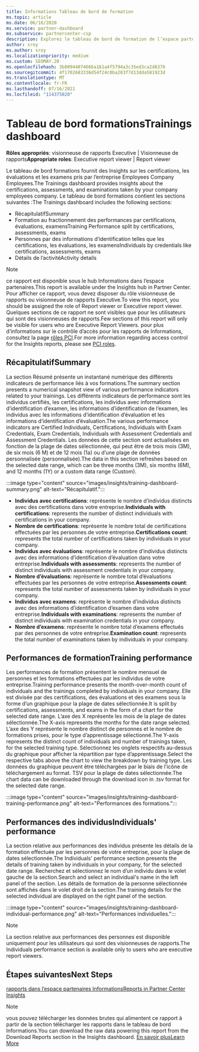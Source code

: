 ```yaml
---
title: Informations Tableau de bord de formation
ms.topic: article
ms.date: 06/16/2020
ms.service: partner-dashboard
ms.subservice: partnercenter-csp
description: Explorez le tableau de bord de formation de l’espace partenaires. la formation est l’un des rapports disponibles dans la zone de Informations de l’espace partenaires (PCI).
author: sroy
ms.author: sroy
ms.localizationpriority: medium
ms.custom: SEOMAY.20
ms.openlocfilehash: 3b80944074666a161a4f5794a3c35ed3ca2d6376
ms.sourcegitcommit: 4f1702683336d54f24c0ba283f7d13dda581923d
ms.translationtype: MT
ms.contentlocale: fr-FR
ms.lasthandoff: 07/16/2021
ms.locfileid: "114375020"
---
```

# <a name="trainings-dashboard"></a><span data-ttu-id="34cbd-104">Tableau de bord formations</span><span class="sxs-lookup"><span data-stu-id="34cbd-104">Trainings dashboard</span></span>

<span data-ttu-id="34cbd-105">**Rôles appropriés**: visionneuse de rapports Executive | Visionneuse de rapports</span><span class="sxs-lookup"><span data-stu-id="34cbd-105">**Appropriate roles**: Executive report viewer | Report viewer</span></span>

<span data-ttu-id="34cbd-106">Le tableau de bord formations fournit des Insights sur les certifications, les évaluations et les examens pris par l’entreprise Employees Company Employees.</span><span class="sxs-lookup"><span data-stu-id="34cbd-106">The Trainings dashboard provides insights about the certifications, assessments, and examinations taken by your company employees company.</span></span> <span data-ttu-id="34cbd-107">Le tableau de bord formations contient les sections suivantes :</span><span class="sxs-lookup"><span data-stu-id="34cbd-107">The Trainings dashboard includes the following sections:</span></span>

- <span data-ttu-id="34cbd-108">Récapitulatif</span><span class="sxs-lookup"><span data-stu-id="34cbd-108">Summary</span></span>
- <span data-ttu-id="34cbd-109">Formation au fractionnement des performances par certifications, évaluations, examens</span><span class="sxs-lookup"><span data-stu-id="34cbd-109">Training Performance split by certifications, assessments, exams</span></span>
- <span data-ttu-id="34cbd-110">Personnes par des informations d’identification telles que les certifications, les évaluations, les examens</span><span class="sxs-lookup"><span data-stu-id="34cbd-110">Individuals by credentials like certifications, assessments, exams</span></span>
- <span data-ttu-id="34cbd-111">Détails de l’activité</span><span class="sxs-lookup"><span data-stu-id="34cbd-111">Activity details</span></span>

>[!NOTE] 
><span data-ttu-id="34cbd-112">ce rapport est disponible sous le hub Informations dans l’espace partenaires.</span><span class="sxs-lookup"><span data-stu-id="34cbd-112">This report is available under the Insights hub in Partner Center.</span></span> <span data-ttu-id="34cbd-113">Pour afficher ce rapport, vous devez disposer du rôle visionneuse de rapports ou visionneuse de rapports Executive.</span><span class="sxs-lookup"><span data-stu-id="34cbd-113">To view this report, you should be assigned the role of Report viewer or Executive report viewer.</span></span> <span data-ttu-id="34cbd-114">Quelques sections de ce rapport ne sont visibles que pour les utilisateurs qui sont des visionneuses de rapports.</span><span class="sxs-lookup"><span data-stu-id="34cbd-114">Few sections of this report will only be visible for users who are Executive Report Viewers.</span></span> <span data-ttu-id="34cbd-115">pour plus d’informations sur le contrôle d’accès pour les rapports de Informations, consultez la page [rôles PCI](insights-roles.md).</span><span class="sxs-lookup"><span data-stu-id="34cbd-115">For more information regarding access control for the Insights reports, please see [PCI roles](insights-roles.md).</span></span>

## <a name="summary"></a><span data-ttu-id="34cbd-116">Récapitulatif</span><span class="sxs-lookup"><span data-stu-id="34cbd-116">Summary</span></span>

<span data-ttu-id="34cbd-117">La section Résumé présente un instantané numérique des différents indicateurs de performance liés à vos formations.</span><span class="sxs-lookup"><span data-stu-id="34cbd-117">The summary section presents a numerical snapshot view of various performance indicators related to your trainings.</span></span> <span data-ttu-id="34cbd-118">Les différents indicateurs de performance sont les individus certifiés, les certifications, les individus avec informations d’identification d’examen, les informations d’identification de l’examen, les individus avec les informations d’identification d’évaluation et les informations d’identification d’évaluation.</span><span class="sxs-lookup"><span data-stu-id="34cbd-118">The various performance indicators are Certified Individuals, Certifications, Individuals with Exam Credentials, Exam Credentials, Individuals with Assessment Credentials and Assessment Credentials.</span></span> <span data-ttu-id="34cbd-119">Les données de cette section sont actualisées en fonction de la plage de dates sélectionnée, qui peut être de trois mois (3M), de six mois (6 M) et de 12 mois (1a) ou d’une plage de données personnalisée (personnalisée).</span><span class="sxs-lookup"><span data-stu-id="34cbd-119">The data in this section refreshes based on the selected date range, which can be three months (3M), six months (6M), and 12 months (1Y) or a custom data range (Custom).</span></span> 

:::image type="content" source="images/insights/training-dashboard-summary.png" alt-text="Récapitulatif.":::

- <span data-ttu-id="34cbd-121">**Individus avec certifications**: représente le nombre d’individus distincts avec des certifications dans votre entreprise.</span><span class="sxs-lookup"><span data-stu-id="34cbd-121">**Individuals with certifications**: represents the number of distinct individuals with certifications in your company.</span></span>
- <span data-ttu-id="34cbd-122">**Nombre de certifications**: représente le nombre total de certifications effectuées par les personnes de votre entreprise.</span><span class="sxs-lookup"><span data-stu-id="34cbd-122">**Certifications count**: represents the total number of certifications taken by individuals in your company.</span></span>
- <span data-ttu-id="34cbd-123">**Individus avec évaluations**: représente le nombre d’individus distincts avec des informations d’identification d’évaluation dans votre entreprise.</span><span class="sxs-lookup"><span data-stu-id="34cbd-123">**Individuals with assessments**: represents the number of distinct individuals with assessment credentials in your company.</span></span> 
- <span data-ttu-id="34cbd-124">**Nombre d’évaluations**: représente le nombre total d’évaluations effectuées par les personnes de votre entreprise.</span><span class="sxs-lookup"><span data-stu-id="34cbd-124">**Assessments count**: represents the total number of assessments taken by individuals in your company.</span></span>
- <span data-ttu-id="34cbd-125">**Individus avec examens**: représente le nombre d’individus distincts avec des informations d’identification d’examen dans votre entreprise.</span><span class="sxs-lookup"><span data-stu-id="34cbd-125">**Individuals with examinations**: represents the number of distinct individuals with examination credentials in your company.</span></span> 
- <span data-ttu-id="34cbd-126">**Nombre d’examens**: représente le nombre total d’examens effectués par des personnes de votre entreprise.</span><span class="sxs-lookup"><span data-stu-id="34cbd-126">**Examination count**: represents the total number of examinations taken by individuals in your company.</span></span>

## <a name="training-performance"></a><span data-ttu-id="34cbd-127">Performances de formation</span><span class="sxs-lookup"><span data-stu-id="34cbd-127">Training performance</span></span>

<span data-ttu-id="34cbd-128">Les performances de formation présentent le nombre mensuel de personnes et les formations effectuées par les individus de votre entreprise.</span><span class="sxs-lookup"><span data-stu-id="34cbd-128">Training performance presents the month-over-month count of individuals and the trainings completed by individuals in your company.</span></span> <span data-ttu-id="34cbd-129">Elle est divisée par des certifications, des évaluations et des examens sous la forme d’un graphique pour la plage de dates sélectionnée.</span><span class="sxs-lookup"><span data-stu-id="34cbd-129">It is split by certifications, assessments, and exams in the form of a chart for the selected date range.</span></span> <span data-ttu-id="34cbd-130">L’axe des X représente les mois de la plage de dates sélectionnée.</span><span class="sxs-lookup"><span data-stu-id="34cbd-130">The X-axis represents the months for the date range selected.</span></span> <span data-ttu-id="34cbd-131">L’axe des Y représente le nombre distinct de personnes et le nombre de formations prises, pour le type d’apprentissage sélectionné.</span><span class="sxs-lookup"><span data-stu-id="34cbd-131">The Y-axis represents the distinct count of individuals and number of trainings taken, for the selected training type.</span></span> <span data-ttu-id="34cbd-132">Sélectionnez les onglets respectifs au-dessus du graphique pour afficher la répartition par type d’apprentissage.</span><span class="sxs-lookup"><span data-stu-id="34cbd-132">Select the respective tabs above the chart to view the breakdown by training type.</span></span> <span data-ttu-id="34cbd-133">Les données du graphique peuvent être téléchargées par le biais de l’icône de téléchargement au format. TSV pour la plage de dates sélectionnée.</span><span class="sxs-lookup"><span data-stu-id="34cbd-133">The chart data can be downloaded through the download icon in .tsv format for the selected date range.</span></span>

:::image type="content" source="images/insights/training-dashboard-training-performance.png" alt-text="Performances des formations.":::

## <a name="individuals-performance"></a><span data-ttu-id="34cbd-135">Performances des individus</span><span class="sxs-lookup"><span data-stu-id="34cbd-135">Individuals' performance</span></span>

<span data-ttu-id="34cbd-136">La section relative aux performances des individus présente les détails de la formation effectuée par les personnes de votre entreprise, pour la plage de dates sélectionnée.</span><span class="sxs-lookup"><span data-stu-id="34cbd-136">The Individuals' performance section presents the details of training taken by individuals in your company, for the selected date range.</span></span> <span data-ttu-id="34cbd-137">Recherchez et sélectionnez le nom d’un individu dans le volet gauche de la section.</span><span class="sxs-lookup"><span data-stu-id="34cbd-137">Search and select an individual's name in the left panel of the section.</span></span> <span data-ttu-id="34cbd-138">Les détails de formation de la personne sélectionnée sont affichés dans le volet droit de la section.</span><span class="sxs-lookup"><span data-stu-id="34cbd-138">The training details for the selected individual are displayed on the right panel of the section.</span></span>

:::image type="content" source="images/insights/training-dashboard-individual-performance.png" alt-text="Performances individuelles.":::

>[!NOTE] 
> <span data-ttu-id="34cbd-140">La section relative aux performances des personnes est disponible uniquement pour les utilisateurs qui sont des visionneuses de rapports.</span><span class="sxs-lookup"><span data-stu-id="34cbd-140">The Individuals performance section is available only to users who are executive report viewers.</span></span> 

## <a name="next-steps"></a><span data-ttu-id="34cbd-141">Étapes suivantes</span><span class="sxs-lookup"><span data-stu-id="34cbd-141">Next Steps</span></span>

[<span data-ttu-id="34cbd-142">rapports dans l’espace partenaires Informations</span><span class="sxs-lookup"><span data-stu-id="34cbd-142">Reports in Partner Center Insights</span></span>](partner-center-insights.md)

>[!NOTE] 
> <span data-ttu-id="34cbd-143">vous pouvez télécharger les données brutes qui alimentent ce rapport à partir de la section télécharger les rapports dans le tableau de bord Informations.</span><span class="sxs-lookup"><span data-stu-id="34cbd-143">You can download the raw data powering this report from the Download Reports section in the Insights dashboard.</span></span> [<span data-ttu-id="34cbd-144">En savoir plus</span><span class="sxs-lookup"><span data-stu-id="34cbd-144">Learn More</span></span>](insights-download-reports.md)